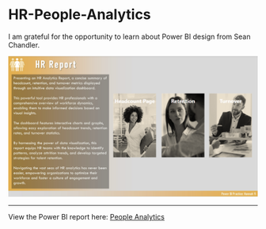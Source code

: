 # HR-People-Analytics
I am grateful for the opportunity to learn about Power BI design from Sean Chandler.

![Image of summary page](https://github.com/HannahWorld/HR-People-Analytics/blob/main/cover%20page%20image.png)

---
View the Power BI report here: [People Analytics](https://app.powerbi.com/view?r=eyJrIjoiYzAxMjNkNjEtNGM3Zi00YjBlLTlmNTgtNzI1NmVlOGQ2MjAwIiwidCI6ImFmN2JlMmJhLTU1OGEtNDlhMC1hYTQ2LWYxNzM0ZDJlN2UyNCJ9&embedImagePlaceholder=true)
